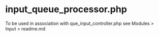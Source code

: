# input_queue_processor.php

To be used in association with que_input_controller.php see Modules > Input > readme.md
